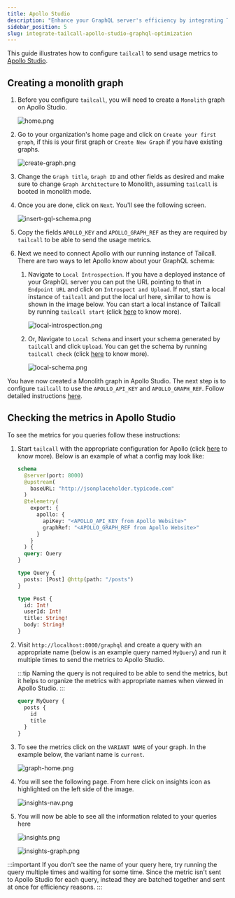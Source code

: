 ```yaml
---
title: Apollo Studio
description: "Enhance your GraphQL server's efficiency by integrating Tailcall with Apollo Studio using our concise guide. Learn how to configure Tailcall to send vital usage metrics to Apollo Studio for advanced performance monitoring and optimization. Whether you're establishing a Monolith graph or improving an existing one, our instructions facilitate seamless integration. Set up for better insights and leverage Apollo Studio's features for a more responsive GraphQL server. Start optimizing today with our straightforward steps and explore Apollo Studio's free trial for new users."
sidebar_position: 5
slug: integrate-tailcall-apollo-studio-graphql-optimization
---
```


This guide illustrates how to configure `tailcall` to send usage metrics to [Apollo Studio](https://studio.apollographql.com).

## Creating a monolith graph

1. Before you configure `tailcall`, you will need to create a `Monolith` graph on Apollo Studio.

   ![home.png](../static/images/apollo-studio/home.png)

1. Go to your organization's home page and click on `Create your first graph`, if this is your first graph or `Create New Graph` if you have existing graphs.

   ![create-graph.png](../static/images/apollo-studio/create-graph.png)

1. Change the `Graph title`, `Graph ID` and other fields as desired and make sure to change `Graph Architecture` to Monolith, assuming `tailcall` is booted in monolith mode.
1. Once you are done, click on `Next`. You'll see the following screen.

   ![insert-gql-schema.png](../static/images/apollo-studio/insert-gql-schema.png)

1. Copy the fields `APOLLO_KEY` and `APOLLO_GRAPH_REF` as they are required by `tailcall` to be able to send the usage metrics.

1. Next we need to connect Apollo with our running instance of Tailcall. There are two ways to let Apollo know about your GraphQL schema:

   1. Navigate to `Local Introspection`. If you have a deployed instance of your GraphQL server you can put the URL pointing to that in `Endpoint URL` and click on `Introspect and Upload`. If not, start a local instance of `tailcall` and put the local url here, similar to how is shown in the image below. You can start a local instance of Tailcall by running `tailcall start` (click [here](./cli.md) to know more).

      ![local-introspection.png](../static/images/apollo-studio/local-introspection.png)

   1. Or, Navigate to `Local Schema` and insert your schema generated by `tailcall` and click `Upload`. You can get the schema by running `tailcall check` (click [here](./cli.md) to know more).

      ![local-schema.png](../static/images/apollo-studio/local-schema.png)

You have now created a Monolith graph in Apollo Studio. The next step is to configure `tailcall` to use the `APOLLO_API_KEY` and `APOLLO_GRAPH_REF`. Follow detailed instructions [here](/docs/directives/#telemetry-directive).

## Checking the metrics in Apollo Studio

To see the metrics for you queries follow these instructions:

1. Start `tailcall` with the appropriate configuration for Apollo (click [here](./cli.md#start) to know more). Below is an example of what a config may look like:

   ```graphql
   schema
     @server(port: 8000)
     @upstream(
       baseURL: "http://jsonplaceholder.typicode.com"
     )
     @telemetry(
       export: {
         apollo: {
           apiKey: "<APOLLO_API_KEY from Apollo Website>"
           graphRef: "<APOLLO_GRAPH_REF from Apollo Website>"
         }
       }
     ) {
     query: Query
   }

   type Query {
     posts: [Post] @http(path: "/posts")
   }

   type Post {
     id: Int!
     userId: Int!
     title: String!
     body: String!
   }
   ```

1. Visit `http://localhost:8000/graphql` and create a query with an appropriate name (below is an example query named `MyQuery`) and run it multiple times to send the metrics to Apollo Studio.

   :::tip
   Naming the query is not required to be able to send the metrics, but it helps to organize the metrics with appropriate names when viewed in Apollo Studio.
   :::

   ```graphql
   query MyQuery {
     posts {
       id
       title
     }
   }
   ```

1. To see the metrics click on the `VARIANT NAME` of your graph. In the example below, the variant name is `current`.

   ![graph-home.png](../static/images/apollo-studio/graph-home.png)

1. You will see the following page. From here click on insights icon as highlighted on the left side of the image.

   ![insights-nav.png](../static/images/apollo-studio/insights-nav.png)

1. You will now be able to see all the information related to your queries here

   ![insights.png](../static/images/apollo-studio/insights.png)

   ![insights-graph.png](../static/images/apollo-studio/insights-graph.png)

:::important
If you don't see the name of your query here, try running the query multiple times and waiting for some time. Since the metric isn't sent to Apollo Studio for each query, instead they are batched together and sent at once for efficiency reasons.
:::
